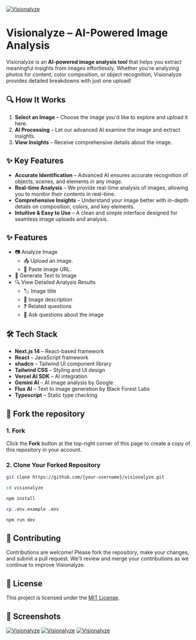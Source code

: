 [![Visionalyze](https://fachryafrz.com/projects/visionalyze/upload.png)](https://visionalyze.fachryafrz.com)

# Visionalyze – AI-Powered Image Analysis

Visionalyze is an **AI-powered image analysis tool** that helps you extract meaningful insights from images effortlessly. Whether you're analyzing photos for content, color composition, or object recognition, Visionalyze provides detailed breakdowns with just one upload!

## 🔍 How It Works

1. **Select an Image** – Choose the image you'd like to explore and upload it here.
2. **AI Processing** – Let our advanced AI examine the image and extract insights.
3. **View Insights** – Receive comprehensive details about the image.

## ✨ Key Features

- **Accurate Identification** – Advanced AI ensures accurate recognition of objects, scenes, and elements in any image.
- **Real-time Analysis** – We provide real-time analysis of images, allowing you to monitor their contents in real-time.
- **Comprehensive Insights** – Understand your image better with in-depth details on composition, colors, and key elements.
- **Intuitive & Easy to Use** – A clean and simple interface designed for seamless image uploads and analysis.

## ✨ Features

- 📷 Analyze Image
  - 📤 Upload an image.
  - 🔗 Paste image URL.
- 🎨 Generate Text to Image
- 🔍 View Detailed Analysis Results
  - 🏷️ Image title
  - 📝 Image description
  - ❓ Related questions
  - 💬 Ask questions about the image

## 🛠️ Tech Stack

- **Next.js 14** – React-based framework
- **React** – JavaScript framework
- **shadcn** – Tailwind UI component library
- **Tailwind CSS** – Styling and UI design
- **Vercel AI SDK** – AI integration
- **Gemini AI** – AI image analysis by Google
- **Flux AI** – Text to image generation by Black Forest Labs
- **Typescript** – Static type checking

## 🚀 Fork the repository

### 1. Fork

Click the **Fork** button at the top-right corner of this page to create a copy of this repository in your account.

### 2. Clone Your Forked Repository

```sh
git clone https://github.com/{your-username}/visionalyze.git

cd visionalyze

npm install

cp .env.example .env

npm run dev
```

## 🤝 Contributing

Contributions are welcome! Please fork the repository, make your changes, and submit a pull request. We'll review and merge your contributions as we continue to improve Visionalyze.

## 📜 License

This project is licensed under the [MIT License](LICENSE).

## 📸 Screenshots

[![Visionalyze](https://fachryafrz.com/projects/visionalyze/url.png)](https://visionalyze.fachryafrz.com)
[![Visionalyze](https://fachryafrz.com/projects/visionalyze/generate.png)](https://visionalyze.fachryafrz.com)
[![Visionalyze](https://fachryafrz.com/projects/visionalyze/results.png)](https://visionalyze.fachryafrz.com)
